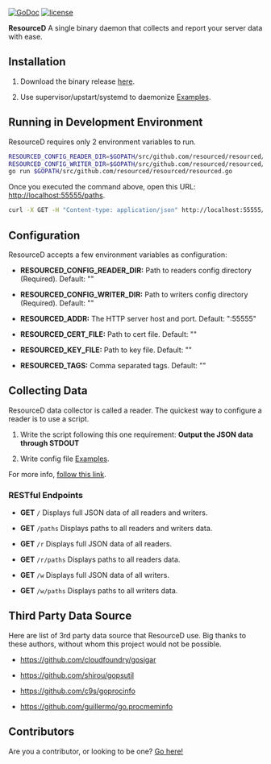 [![GoDoc](https://godoc.org/github.com/resourced/resourced?status.svg)](http://godoc.org/github.com/resourced/resourced)
[![license](http://img.shields.io/badge/license-MIT-red.svg?style=flat)](https://raw.githubusercontent.com/resourced/resourced/master/LICENSE.md)

**ResourceD** A single binary daemon that collects and report your server data with ease.


## Installation

1. Download the binary release [here](https://github.com/resourced/resourced/releases).

2. Use supervisor/upstart/systemd to daemonize [Examples](https://github.com/resourced/resourced/tree/master/tests/data/script-init).


## Running in Development Environment

ResourceD requires only 2 environment variables to run.
```bash
RESOURCED_CONFIG_READER_DIR=$GOPATH/src/github.com/resourced/resourced/tests/data/config-reader \
RESOURCED_CONFIG_WRITER_DIR=$GOPATH/src/github.com/resourced/resourced/tests/data/config-writer \
go run $GOPATH/src/github.com/resourced/resourced/resourced.go
```

Once you executed the command above, open this URL: [http://localhost:55555/paths](http://localhost:55555/paths).
```bash
curl -X GET -H "Content-type: application/json" http://localhost:55555/r/load-avg
```


## Configuration

ResourceD accepts a few environment variables as configuration:

* **RESOURCED_CONFIG_READER_DIR:** Path to readers config directory (Required). Default: ""

* **RESOURCED_CONFIG_WRITER_DIR:** Path to writers config directory (Required). Default: ""

* **RESOURCED_ADDR:** The HTTP server host and port. Default: ":55555"

* **RESOURCED_CERT_FILE:** Path to cert file. Default: ""

* **RESOURCED_KEY_FILE:** Path to key file. Default: ""

* **RESOURCED_TAGS:** Comma separated tags. Default: ""


## Collecting Data

ResourceD data collector is called a reader. The quickest way to configure a reader is to use a script.

1. Write the script following this one requirement: **Output the JSON data through STDOUT**

2. Write config file [Examples](https://github.com/resourced/resourced/tree/master/tests/data/config-reader).

For more info, [follow this link](https://github.com/resourced/resourced/tree/master/docs/users/DATA-COLLECTION.md).


### RESTful Endpoints

* **GET** `/` Displays full JSON data of all readers and writers.

* **GET** `/paths` Displays paths to all readers and writers data.

* **GET** `/r` Displays full JSON data of all readers.

* **GET** `/r/paths` Displays paths to all readers data.

* **GET** `/w` Displays full JSON data of all writers.

* **GET** `/w/paths` Displays paths to all writers data.


## Third Party Data Source

Here are list of 3rd party data source that ResourceD use.
Big thanks to these authors, without whom this project would not be possible.

* https://github.com/cloudfoundry/gosigar

* https://github.com/shirou/gopsutil

* https://github.com/c9s/goprocinfo

* https://github.com/guillermo/go.procmeminfo


## Contributors

Are you a contributor, or looking to be one? [Go here!](https://github.com/resourced/resourced/tree/master/docs/contributors/README.md)
